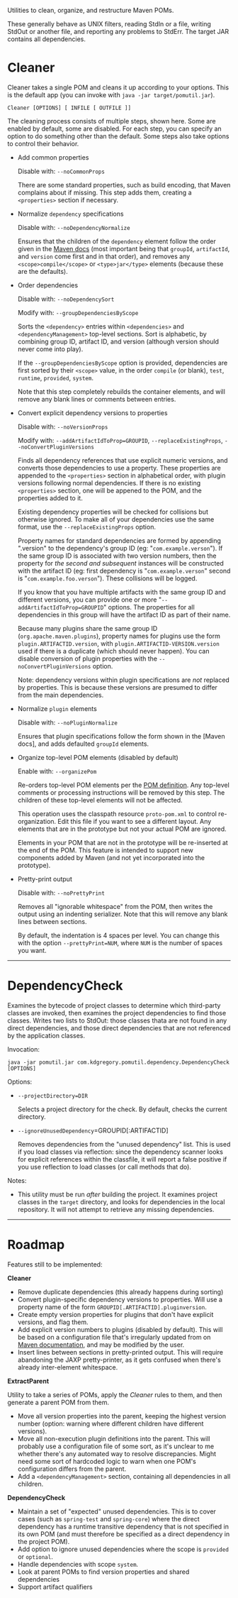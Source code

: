 Utilities to clean, organize, and restructure Maven POMs.

These generally behave as UNIX filters, reading StdIn or a file, writing StdOut or another file, and reporting any problems to StdErr. The target JAR contains all dependencies.


# Cleaner

Cleaner takes a single POM and cleans it up according to your options. This is the default app (you can invoke with `java -jar target/pomutil.jar`).

`Cleaner [OPTIONS] [ INFILE [ OUTFILE ]]`

The cleaning process consists of multiple steps, shown here. Some are enabled by default, some are disabled. For each step,
you can specify an option to do something other than the default. Some steps also take options to control their behavior.

* Add common properties

    Disable with: `--noCommonProps`

    There are some standard properties, such as build encoding, that Maven complains about if missing. This
    step adds them, creating a `<properties>` section if necessary.

* Normalize `dependency` specifications

    Disable with: `--noDependencyNormalize`

    Ensures that the children of the `dependency` element follow the order given in the
    [Maven docs](http://maven.apache.org/ref/3.0.4/maven-model/maven.html#class_dependency) (most important being that
    `groupId`, `artifactId`, and `version` come first and in that order), and removes any `<scope>compile</scope>`
    or `<type>jar</type>` elements (because these are the defaults).

* Order dependencies

    Disable with: `--noDependencySort`

    Modify with: `--groupDependenciesByScope`

    Sorts the `<dependency>` entries within `<dependencies>` and `<dependencyManagement>` top-level sections. Sort
    is alphabetic, by combining group ID, artifact ID, and version (although version should never come into play).

    If the `--groupDependenciesByScope` option is provided, dependencies are first sorted by their `<scope>` value,
    in the order `compile` (or blank), `test`, `runtime`, `provided`, `system`.

    Note that this step completely rebuilds the container elements, and will remove any blank lines or comments
    between entries.

* Convert explicit dependency versions to properties

    Disable with: `--noVersionProps`

    Modify with: `--addArtifactIdToProp=GROUPID`, `--replaceExistingProps`, `--noConvertPluginVersions`

    Finds all dependency references that use explicit numeric versions, and converts those dependencies to use
    a property. These properties are appended to the `<properties>` section in alphabetical order, with plugin
    versions following normal dependencies. If there is no existing `<properties>` section, one will be appened
    to the POM, and the properties added to it.

    Existing dependency properties will be checked for collisions but otherwise ignored. To make all of your dependencies
    use the same format, use the `--replaceExistingProps` option.

    Property names for standard dependencies are formed by appending ".version" to the dependency's group ID (eg:
    "`com.example.verson`"). If the same group ID is associated with two version numbers, then the property for
    *the second and subsequent* instances will be constructed with the artifact ID (eg: first dependency is
    "`com.example.verson`" second is "`com.example.foo.verson`").  These collisions will be logged.

    If you know that you have multiple artifacts with the same group ID and different versions, you can provide one or
    more "`--addArtifactIdToProp=GROUPID`" options. The properties for all dependencies in this group will have the
    artifact ID as part of their name.

    Because many plugins share the same group ID (`org.apache.maven.plugins`), property names for plugins use the form
    `plugin.ARTIFACTID.version`, with `plugin.ARTIFACTID-VERSION.version` used if there is a duplicate (which should
    never happen). You can disable conversion of plugin properties with the `--noConvertPluginVersions` option.

    Note: dependency versions within plugin specifications are *not* replaced by properties. This is because these versions
    are presumed to differ from the main dependencies.


* Normalize `plugin` elements

    Disable with: `--noPluginNormalize`

    Ensures that plugin specifications follow the form shown in the [Maven docs], and adds defaulted `groupId` elements.


* Organize top-level POM elements (disabled by default)

    Enable with: `--organizePom`

    Re-orders top-level POM elements per the [POM definition](http://maven.apache.org/ref/3.0.4/maven-model/maven.html).
    Any top-level comments or processing instructions will be removed by this step. The children of these top-level
    elements will not be affected.

    This operation uses the classpath resource `proto-pom.xml` to control re-organization. Edit this file if you want
    to see a different layout. Any elements that are in the prototype but not your actual POM are ignored.

    Elements in your POM that are not in the prototype will be re-inserted at the end of the POM. This feature is
    intended to support new components added by Maven (and not yet incorporated into the prototype).


* Pretty-print output

    Disable with: `--noPrettyPrint`

    Removes all "ignorable whitespace" from the POM, then writes the output using an indenting serializer. Note that this
    will remove any blank lines between sections.

    By default, the indentation is 4 spaces per level. You can change this with the option `--prettyPrint=NUM`, where
    `NUM` is the number of spaces you want.

----

# DependencyCheck

Examines the bytecode of project classes to determine which third-party classes are invoked, then examines the
project dependencies to find those classes. Writes two lists to StdOut: those classes thata are not found in
any direct dependencies, and those direct dependencies that are not referenced by the application classes.

Invocation:

    java -jar pomutil.jar com.kdgregory.pomutil.dependency.DependencyCheck [OPTIONS]

Options:

* `--projectDirectory=DIR`

    Selects a project directory for the check. By default, checks the current directory.

* `--ignoreUnusedDependency`=GROUPID[:ARTIFACTID]

    Removes dependencies from the "unused dependency" list. This is used if you load classes via
    reflection: since the dependency scanner looks for explicit references within the classfile,
    it will report a false positive if you use reflection to load classes (or call methods that
    do).


Notes:

* This utility must be run *after* building the project. It examines project classes in the `target` directory,
  and looks for dependencies in the local repository. It will not attempt to retrieve any missing dependencies.


----

# Roadmap

Features still to be implemented:

**Cleaner**

*   Remove duplicate dependencies (this already happens during sorting)
*   Convert plugin-specific dependency versions to properties. Will use a property name of the form
    `GROUPID[.ARTIFACTID].pluginversion`.
*   Create empty version properties for plugins that don't have explicit versions, and flag them.
*   Add explicit version numbers to plugins (disabled by default). This will be based on a configuration file that's
    irregularly updated from on [Maven documentation](http://maven.apache.org/plugins/index.html), and may be modified
    by the user.
*   Insert lines between sections in pretty-printed output. This will require abandoning the JAXP pretty-printer, as it
    gets confused when there's already inter-element whitespace.

**ExtractParent**

Utility to take a series of POMs, apply the *Cleaner* rules to them, and then generate a parent POM from them.

*   Move all version properties into the parent, keeping the highest version number (option: warning where different
    children have different versions).
*   Move all non-execution plugin definitions into the parent. This will probably use a configuration file of some
    sort, as it's unclear to me whether there's any automated way to resolve discrepancies. Might need some sort of
    hardcoded logic to warn when one POM's configuration differs from the parent.
*   Add a `<dependencyManagement>` section, containing all dependencies in all children.

**DependencyCheck**

* Maintain a set of "expected" unused dependencies. This is to cover cases (such as `spring-test` and `spring-core`)
    where the direct dependency has a runtime transitive dependency that is not specified in its own POM (and must
    therefore be specified as a direct dependency in the project POM).
* Add option to ignore unused dependencies where the scope is `provided` or `optional`.
* Handle dependencies with scope `system`.
* Look at parent POMs to find version properties and shared dependencies
* Support artifact qualifiers
